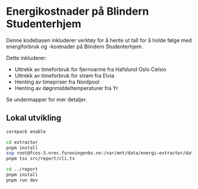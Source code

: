 # Energikostnader på Blindern Studenterhjem

Denne kodebasen inkluderer verktøy for å hente ut tall for å holde følge
med energiforbruk og -kostnader på Blindern Studenterhjem.

Dette inkluderer:

- Uttrekk av timeforbruk for fjernvarme fra Hafslund Oslo Celsio
- Uttrekk av timeforbruk for strøm fra Elvia
- Henting av timepriser fra Nordpool
- Henting av døgnmiddeltemperaturer fra Yr

Se undermapper for mer detaljer.

## Lokal utvikling

```bash
corepack enable

cd extractor
pnpm install
scp root@fcos-3.nrec.foreningenbs.no:/var/mnt/data/energi-extractor/data.json data.json
pnpm tsx src/report/cli.ts

cd ../report
pnpm install
pnpm run dev
```
